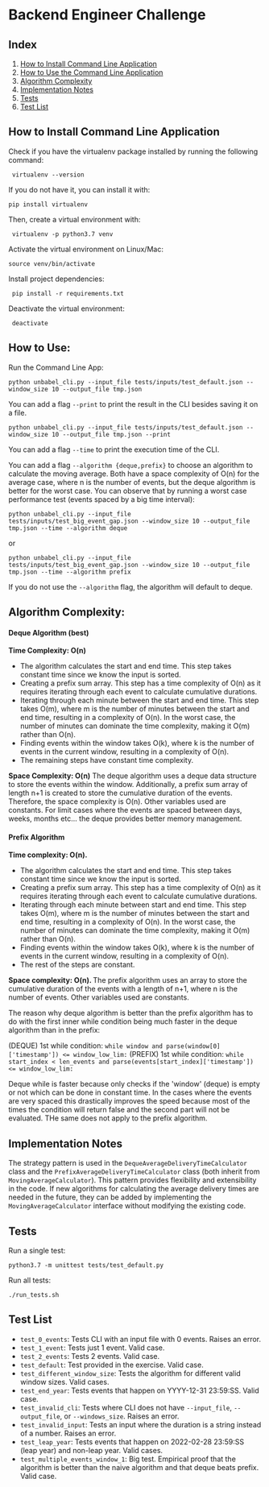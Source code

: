# Backend Engineer Challenge

## Index

1. [How to Install Command Line Application](#how-to-install-command-line-application)
2. [How to Use the Command Line Application](#how-to-use)
3. [Algorithm Complexity](#algorithm-complexity)
4. [Implementation Notes](#implementation-notes)
5. [Tests](#tests)
6. [Test List](#test-list)

## How to Install Command Line Application

Check if you have the virtualenv package installed by running the following command:

``` virtualenv --version``` 

If you do not have it, you can install it with:

``` pip install virtualenv ``` 

Then, create a virtual environment with:

```  virtualenv -p python3.7 venv ``` 

Activate the virtual environment on Linux/Mac:

``` source venv/bin/activate ``` 

Install project dependencies:

```  pip install -r requirements.txt ``` 

Deactivate the virtual environment:

```  deactivate ``` 

## How to Use:

Run the Command Line App:

``` python unbabel_cli.py --input_file tests/inputs/test_default.json --window_size 10 --output_file tmp.json ```

You can add a flag `--print` to print the result in the CLI besides saving it on a file.

``` python unbabel_cli.py --input_file tests/inputs/test_default.json --window_size 10 --output_file tmp.json --print ```

You can add a flag `--time` to print the execution time of the CLI.

You can add a flag `--algorithm {deque,prefix}` to choose an algorithm to calculate the moving average. Both have a space complexity of O(n) for the average case, where n is the number of events, but the deque algorithm is better for the worst case. You can observe that by running a worst case performance test (events spaced by a big time interval):

``` python unbabel_cli.py --input_file tests/inputs/test_big_event_gap.json --window_size 10 --output_file tmp.json --time --algorithm deque ```

or

``` python unbabel_cli.py --input_file tests/inputs/test_big_event_gap.json --window_size 10 --output_file tmp.json --time --algorithm prefix ```

If you do not use the `--algorithm` flag, the algorithm will default to deque.

## Algorithm Complexity:

#### Deque Algorithm (best) ####

<b>Time Complexity: O(n) </b>
- The algorithm calculates the start and end time. This step takes constant time since we know the input is sorted.
- Creating a prefix sum array. This step has a time complexity of O(n) as it requires iterating through each event to calculate cumulative durations.
- Iterating through each minute between the start and end time. This step takes O(m), where m is the number of minutes between the start and end time, resulting in a complexity of O(n). In the worst case, the number of minutes can dominate the time complexity, making it O(m) rather than O(n).
- Finding events within the window takes O(k), where k is the number of events in the current window, resulting in a complexity of O(n).
- The remaining steps have constant time complexity.

<b>Space Complexity: O(n)</b>
The deque algorithm uses a deque data structure to store the events within the window. Additionally, a prefix sum array of length n+1 is created to store the cumulative duration of the events. Therefore, the space complexity is O(n). Other variables used are constants. For limit cases where the events are spaced between days, weeks, months etc... the deque provides better memory management.

#### Prefix Algorithm
<b> Time complexity: O(n). </b>
- The algorithm calculates the start and end time. This step takes constant time since we know the input is sorted.
- Creating a prefix sum array. This step has a time complexity of O(n) as it requires iterating through each event to calculate cumulative durations.
- Iterating through each minute between start and end time. This step takes O(m), where m is the number of minutes between the start and end time, resulting in a complexity of O(n). In the worst case, the number of minutes can dominate the time complexity, making it O(m) rather than O(n).
- Finding events within the window takes O(k), where k is the number of events in the current window, resulting in a complexity of O(n).
- The rest of the steps are constant.

<b> Space complexity: O(n). </b>
The prefix algorithm uses an array to store the cumulative duration of the events with a length of n+1, where n is the number of events. Other variables used are constants.

The reason why deque algorithm is better than the prefix algorithm has to do with the first inner while condition being much faster in the deque algorithm than in the prefix:

(DEQUE) 1st while condition: 
```while window and parse(window[0]['timestamp']) <= window_low_lim:```
(PREFIX) 1st while condition: 
```while start_index < len_events and parse(events[start_index]['timestamp']) <= window_low_lim:```

Deque while is faster because only checks if the 'window' (deque) is empty or not which can be done in constant time.
In the cases where the events are very spaced this drastically improves the speed because most of the times the condition
will return false and the second part will not be evaluated. THe same does not apply to the prefix algorithm.

## Implementation Notes

The strategy pattern is used in the `DequeAverageDeliveryTimeCalculator` class and the `PrefixAverageDeliveryTimeCalculator` class (both inherit from `MovingAverageCalculator`). This pattern provides flexibility and extensibility in the code. If new algorithms for calculating the average delivery times are needed in the future, they can be added by implementing the `MovingAverageCalculator` interface without modifying the existing code.

## Tests

Run a single test:

```python3.7 -m unittest tests/test_default.py```

Run all tests:

```./run_tests.sh```

## Test List

- `test_0_events`: Tests CLI with an input file with 0 events. Raises an error.
- `test_1_event`: Tests just 1 event. Valid case.
- `test_2_events`: Tests 2 events. Valid case.
- `test_default`: Test provided in the exercise. Valid case.
- `test_different_window_size`: Tests the algorithm for different valid window sizes. Valid cases.
- `test_end_year`: Tests events that happen on YYYY-12-31 23:59:SS. Valid case.
- `test_invalid_cli`: Tests where CLI does not have `--input_file`, `--output_file`, or `--windows_size`. Raises an error.
- `test_invalid_input`: Tests an input where the duration is a string instead of a number. Raises an error.
- `test_leap_year`: Tests events that happen on 2022-02-28 23:59:SS (leap year) and non-leap year. Valid cases.
- `test_multiple_events_window_1`: Big test. Empirical proof that the algorithm is better than the naive algorithm and that deque beats prefix. Valid case.